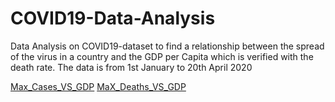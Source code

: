 # COVID19-Data-Analysis


Data Analysis on COVID19-dataset to find a  relationship between the spread of the virus in a country and the GDP per Capita which is verified with the death rate.
The data is from 1st January to 20th April 2020

[Max_Cases_VS_GDP](https://github.com/AdityaJ7/COVID19-Data-Analysis/blob/master/Max_Cases_Vs_%20GDP.png)
[MaX_Deaths_VS_GDP](https://github.com/AdityaJ7/COVID19-Data-Analysis/blob/master/Max_Deaths_VS_GDP.png)
